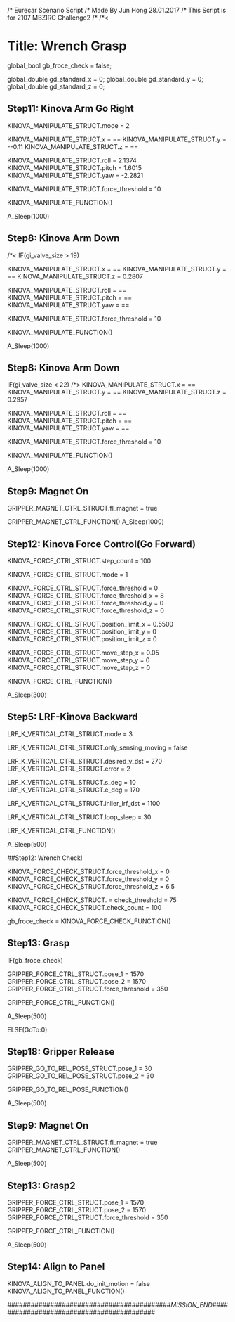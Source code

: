 /* Eurecar Scenario Script 
/* Made By Jun Hong 28.01.2017
/* This Script is for 2107 MBZIRC Challenge2
/*
/*<
# Title: Wrench Grasp

global_bool gb_froce_check = false;

global_double gd_standard_x = 0;
global_double gd_standard_y = 0;
global_double gd_standard_z = 0;

## Step11: Kinova Arm Go Right

KINOVA_MANIPULATE_STRUCT.mode = 2

KINOVA_MANIPULATE_STRUCT.x = ==
KINOVA_MANIPULATE_STRUCT.y = --0.11
KINOVA_MANIPULATE_STRUCT.z = ==

KINOVA_MANIPULATE_STRUCT.roll = 2.1374
KINOVA_MANIPULATE_STRUCT.pitch = 1.6015
KINOVA_MANIPULATE_STRUCT.yaw = -2.2821

KINOVA_MANIPULATE_STRUCT.force_threshold = 10

KINOVA_MANIPULATE_FUNCTION()

A_Sleep(1000)

## Step8: Kinova Arm Down 
/*<
IF(gi_valve_size > 19)

KINOVA_MANIPULATE_STRUCT.x = ==
KINOVA_MANIPULATE_STRUCT.y = ==
KINOVA_MANIPULATE_STRUCT.z = 0.2807

KINOVA_MANIPULATE_STRUCT.roll = ==
KINOVA_MANIPULATE_STRUCT.pitch = ==
KINOVA_MANIPULATE_STRUCT.yaw = ==

KINOVA_MANIPULATE_STRUCT.force_threshold = 10

KINOVA_MANIPULATE_FUNCTION()

A_Sleep(1000)

## Step8: Kinova Arm Down 
IF(gi_valve_size < 22)
/*>
KINOVA_MANIPULATE_STRUCT.x = ==
KINOVA_MANIPULATE_STRUCT.y = ==
KINOVA_MANIPULATE_STRUCT.z = 0.2957

KINOVA_MANIPULATE_STRUCT.roll = ==
KINOVA_MANIPULATE_STRUCT.pitch = ==
KINOVA_MANIPULATE_STRUCT.yaw = ==

KINOVA_MANIPULATE_STRUCT.force_threshold = 10

KINOVA_MANIPULATE_FUNCTION()

A_Sleep(1000)

## Step9: Magnet On

GRIPPER_MAGNET_CTRL_STRUCT.fl_magnet = true

GRIPPER_MAGNET_CTRL_FUNCTION()
A_Sleep(1000)

## Step12: Kinova Force Control(Go Forward)

KINOVA_FORCE_CTRL_STRUCT.step_count = 100

KINOVA_FORCE_CTRL_STRUCT.mode = 1

KINOVA_FORCE_CTRL_STRUCT.force_threshold = 0
KINOVA_FORCE_CTRL_STRUCT.force_threshold_x = 8
KINOVA_FORCE_CTRL_STRUCT.force_threshold_y = 0
KINOVA_FORCE_CTRL_STRUCT.force_threshold_z = 0

KINOVA_FORCE_CTRL_STRUCT.position_limit_x = 0.5500
KINOVA_FORCE_CTRL_STRUCT.position_limit_y = 0
KINOVA_FORCE_CTRL_STRUCT.position_limit_z = 0

KINOVA_FORCE_CTRL_STRUCT.move_step_x = 0.05
KINOVA_FORCE_CTRL_STRUCT.move_step_y = 0
KINOVA_FORCE_CTRL_STRUCT.move_step_z = 0

KINOVA_FORCE_CTRL_FUNCTION()

A_Sleep(300)
## Step5: LRF-Kinova Backward

LRF_K_VERTICAL_CTRL_STRUCT.mode = 3

LRF_K_VERTICAL_CTRL_STRUCT.only_sensing_moving = false

LRF_K_VERTICAL_CTRL_STRUCT.desired_v_dst = 270
LRF_K_VERTICAL_CTRL_STRUCT.error = 2

LRF_K_VERTICAL_CTRL_STRUCT.s_deg = 10
LRF_K_VERTICAL_CTRL_STRUCT.e_deg = 170

LRF_K_VERTICAL_CTRL_STRUCT.inlier_lrf_dst = 1100

LRF_K_VERTICAL_CTRL_STRUCT.loop_sleep = 30

LRF_K_VERTICAL_CTRL_FUNCTION()

A_Sleep(500)

##Step12: Wrench Check!

KINOVA_FORCE_CHECK_STRUCT.force_threshold_x = 0
KINOVA_FORCE_CHECK_STRUCT.force_threshold_y = 0
KINOVA_FORCE_CHECK_STRUCT.force_threshold_z = 6.5

KINOVA_FORCE_CHECK_STRUCT. = check_threshold = 75
KINOVA_FORCE_CHECK_STRUCT.check_count = 100

gb_froce_check = KINOVA_FORCE_CHECK_FUNCTION()


## Step13: Grasp
IF(gb_froce_check)

GRIPPER_FORCE_CTRL_STRUCT.pose_1 = 1570
GRIPPER_FORCE_CTRL_STRUCT.pose_2 = 1570
GRIPPER_FORCE_CTRL_STRUCT.force_threshold = 350

GRIPPER_FORCE_CTRL_FUNCTION()

A_Sleep(500)

ELSE(GoTo:0)

## Step18: Gripper Release

GRIPPER_GO_TO_REL_POSE_STRUCT.pose_1 = 30
GRIPPER_GO_TO_REL_POSE_STRUCT.pose_2 = 30

GRIPPER_GO_TO_REL_POSE_FUNCTION()

A_Sleep(500)

## Step9: Magnet On

GRIPPER_MAGNET_CTRL_STRUCT.fl_magnet = true
GRIPPER_MAGNET_CTRL_FUNCTION()

A_Sleep(500)

## Step13: Grasp2

GRIPPER_FORCE_CTRL_STRUCT.pose_1 = 1570
GRIPPER_FORCE_CTRL_STRUCT.pose_2 = 1570
GRIPPER_FORCE_CTRL_STRUCT.force_threshold = 350

GRIPPER_FORCE_CTRL_FUNCTION()

A_Sleep(500)

## Step14: Align to Panel
KINOVA_ALIGN_TO_PANEL.do_init_motion = false
KINOVA_ALIGN_TO_PANEL_FUNCTION()

##########################################_MISSION_END_##########################################

